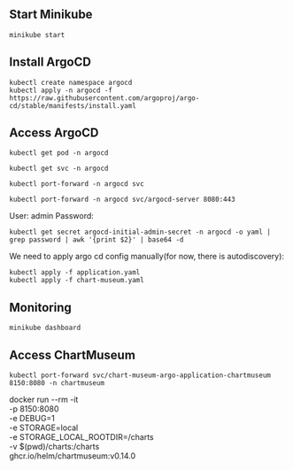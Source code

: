 ## Start Minikube

```
minikube start
```

## Install ArgoCD

```
kubectl create namespace argocd
kubectl apply -n argocd -f https://raw.githubusercontent.com/argoproj/argo-cd/stable/manifests/install.yaml
```

## Access ArgoCD

```
kubectl get pod -n argocd

kubectl get svc -n argocd

kubectl port-forward -n argocd svc

kubectl port-forward -n argocd svc/argocd-server 8080:443
```

User: admin
Password:
```
kubectl get secret argocd-initial-admin-secret -n argocd -o yaml | grep password | awk '{print $2}' | base64 -d
```


We need to apply argo cd config manually(for now, there is autodiscovery):
```
kubectl apply -f application.yaml
kubectl apply -f chart-museum.yaml
```

## Monitoring

```
minikube dashboard
```


## Access ChartMuseum

```
kubectl port-forward svc/chart-museum-argo-application-chartmuseum 8150:8080 -n chartmuseum
```


docker run --rm -it \
-p 8150:8080 \
-e DEBUG=1 \
-e STORAGE=local \
-e STORAGE_LOCAL_ROOTDIR=/charts \
-v $(pwd)/charts:/charts \
ghcr.io/helm/chartmuseum:v0.14.0



